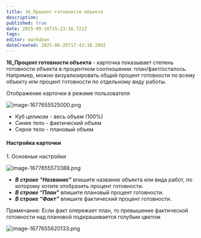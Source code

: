 ```yaml
---
title: 16_Процент готовности объекта
description: 
published: true
date: 2025-09-16T15:23:16.721Z
tags: 
editor: markdown
dateCreated: 2025-06-26T17:42:38.289Z
---
```


**16\_Процент готовности объекта** - карточка показывает степень готовности объекта в процентном соотношении: план/факт/осталось. Например, можно визуализировать общий процент готовности по всему объекту или процент готовности по отдельному виду работы.

Отображение карточки в режиме пользователя

![image-1677655525000.png](https://lh7-rt.googleusercontent.com/docsz/AD_4nXch7WyfpPzGofJwPDTV-uW73UQaxqykUOi72EVsdCPEw3mfpadsvMBNs2jr8uKWNrqRVEMlIEe9b4Gey0fucdjbxem_EiweBeNihPy4z9xD71-z5OSoLbnI0F7fYIreSSORymEMmFosKgJYIRWtwQ?key=WCWKhvs0TBg0F0UgEM_5cQ)

-   Куб целиком - весь объем (100%)
-   Синее тело - фактический объем
-   Серое тело - плановый объем

#### Настройка карточки

1\. Основные настройки

![image-1677655573388.png](https://lh7-rt.googleusercontent.com/docsz/AD_4nXd76PM4ncSyjA7CaPs8cY5g0KMF4y4Tr_FV_MiycGTF0JhE3upbcrJcnoc7_TePsWOh5U2uH-LjqafqTkj_SNgvuLY21RiOTpGL-uiBdAmNZx003rFDUAoP8iMwPgFbWxOnvCaWj-Zh0UcqfVA3Kw?key=WCWKhvs0TBg0F0UgEM_5cQ)

-   ***В строке “Название”*** впишите название объекта или вида работ, по которому хотите отобразить процент готовности.
-   ***В строке “План”*** впишите плановый процент готовности.
-   ***В строке “Факт”*** впишите фактический процент готовности.

Примечание: Если факт опережает план, то превышение фактической готовности над плановой подкрашивается голубым цветом

![image-1677655620133.png](https://lh7-rt.googleusercontent.com/docsz/AD_4nXcFU3-h6FtX0uk136241MdMNK9eUP6yaRarPaG0zYs0LIeS7SMsNIPPFpzFquyNpbgwFf6wDMoucLf541mBVOUW_NXWKhHAACTm7Ew0VayEmDO40ettyPktiZ4mwZYhxcA63Yl5DXiSyRIIUtlgSQ?key=WCWKhvs0TBg0F0UgEM_5cQ)